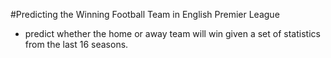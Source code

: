 #Predicting the Winning Football Team in English Premier League 
- predict whether the home or away team will win given a set of statistics from the last 16 seasons.
